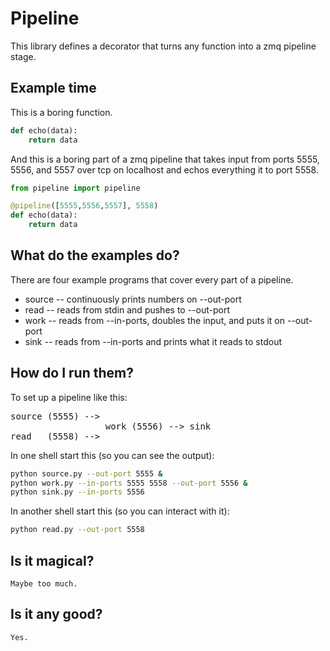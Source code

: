 # Pipeline
This library defines a decorator that turns any function into a zmq pipeline
stage.

## Example time
This is a boring function.

```python
def echo(data):
    return data
```

And this is a boring part of a zmq pipeline that takes input from ports 5555,
5556, and 5557 over tcp on localhost and echos everything it to port 5558.

```python
from pipeline import pipeline

@pipeline([5555,5556,5557], 5558)
def echo(data):
    return data
```
## What do the examples do?
There are four example programs that cover every part of a pipeline.

* source -- continuously prints numbers on --out-port
* read -- reads from stdin and pushes to --out-port
* work -- reads from --in-ports, doubles the input, and puts it on --out-port
* sink -- reads from --in-ports and prints what it reads to stdout 

## How do I run them?
To set up a pipeline like this:
<pre>
source (5555) -->
                  work (5556) --> sink
read   (5558) -->
</pre>

In one shell start this (so you can see the output):

```bash
python source.py --out-port 5555 &
python work.py --in-ports 5555 5558 --out-port 5556 &
python sink.py --in-ports 5556
```

In another shell start this (so you can interact with it):

```bash
python read.py --out-port 5558
```

## Is it magical?
    Maybe too much.

## Is it any good?
    Yes.

